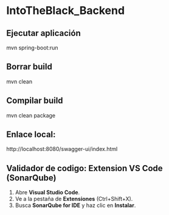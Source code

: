 # IntoTheBlack_Backend

## Ejecutar aplicación
mvn spring-boot:run

## Borrar build
mvn clean

## Compilar build
mvn clean package

## Enlace local:
http://localhost:8080/swagger-ui/index.html

## Validador de codigo: Extension VS Code (SonarQube)
1. Abre **Visual Studio Code**.
2. Ve a la pestaña de **Extensiones** (Ctrl+Shift+X).
3. Busca **SonarQube for IDE** y haz clic en **Instalar**.